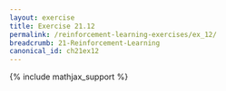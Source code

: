 ```yaml
---
layout: exercise
title: Exercise 21.12
permalink: /reinforcement-learning-exercises/ex_12/
breadcrumb: 21-Reinforcement-Learning
canonical_id: ch21ex12
---
```


{% include mathjax_support %}
